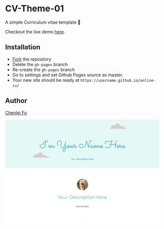 # CV-Theme-01
A simple Curriculum vitae template 🍻

Checkout the live demo [here](https://chenlei-fu.github.io/CV-Theme-01/).

## Installation

* [Fork](https://github.com/Chenlei-Fu/CV-Theme-01/fork) the repository
* Delete the `gh-pages` branch
* Re-create the `gh-pages` branch
* Go to settings and set Github Pages source as master.
* Your new site should be ready at `https://username.github.io/online-cv/`

## Author

[Chenlei Fu](https://github.com/Chenlei-Fu)



<img src="image/readme.png" alt="drawing" width="500"/>

